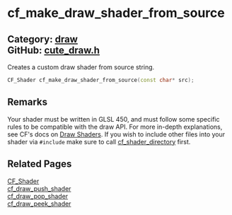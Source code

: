 [//]: # (This file is automatically generated by Cute Framework's docs parser.)
[//]: # (Do not edit this file by hand!)
[//]: # (See: https://github.com/RandyGaul/cute_framework/blob/master/samples/docs_parser.cpp)
[](../header.md ':include')

# cf_make_draw_shader_from_source

Category: [draw](/api_reference?id=draw)  
GitHub: [cute_draw.h](https://github.com/RandyGaul/cute_framework/blob/master/include/cute_draw.h)  
---

Creates a custom draw shader from source string.

```cpp
CF_Shader cf_make_draw_shader_from_source(const char* src);
```

## Remarks

Your shader must be written in GLSL 450, and must follow some specific rules to be compatible with the draw API. For more in-depth explanations,
see CF's docs on [Draw Shaders](https://randygaul.github.io/cute_framework/#/topics/drawing?id=shaders). If you wish to include other files into
your shader via `#include` make sure to call [cf_shader_directory](/graphics/cf_shader_directory.md) first.

## Related Pages

[CF_Shader](/graphics/cf_shader.md)  
[cf_draw_push_shader](/draw/cf_draw_push_shader.md)  
[cf_draw_pop_shader](/draw/cf_draw_pop_shader.md)  
[cf_draw_peek_shader](/draw/cf_draw_peek_shader.md)  
